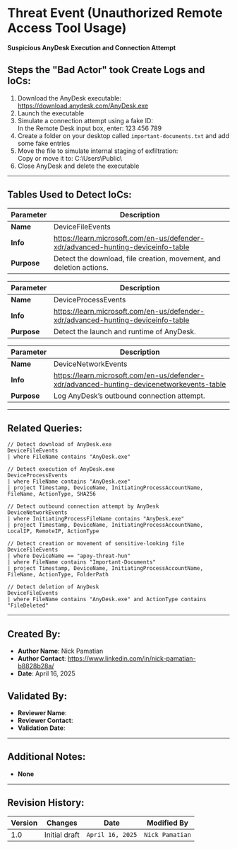 # Threat Event (Unauthorized Remote Access Tool Usage)
**Suspicious AnyDesk Execution and Connection Attempt**

## Steps the "Bad Actor" took Create Logs and IoCs:
1. Download the AnyDesk executable: https://download.anydesk.com/AnyDesk.exe
2. Launch the executable
3. Simulate a connection attempt using a fake ID:  
In the Remote Desk input box, enter: 123 456 789
6. Create a folder on your desktop called ```important-documents.txt``` and add some fake entries
7. Move the file to simulate internal staging of exfiltration:  
Copy or move it to: C:\Users\Public\
8. Close AnyDesk and delete the executable

---

## Tables Used to Detect IoCs:
| **Parameter**       | **Description**                                                              |
|---------------------|------------------------------------------------------------------------------|
| **Name**| DeviceFileEvents|
| **Info**|https://learn.microsoft.com/en-us/defender-xdr/advanced-hunting-deviceinfo-table|
| **Purpose**| Detect the download, file creation, movement, and deletion actions. |

| **Parameter**       | **Description**                                                              |
|---------------------|------------------------------------------------------------------------------|
| **Name**| DeviceProcessEvents|
| **Info**|https://learn.microsoft.com/en-us/defender-xdr/advanced-hunting-deviceinfo-table|
| **Purpose**| Detect the launch and runtime of AnyDesk.|

| **Parameter**       | **Description**                                                              |
|---------------------|------------------------------------------------------------------------------|
| **Name**| DeviceNetworkEvents|
| **Info**|https://learn.microsoft.com/en-us/defender-xdr/advanced-hunting-devicenetworkevents-table|
| **Purpose**| 	Log AnyDesk’s outbound connection attempt. |

---

## Related Queries:
```kql
// Detect download of AnyDesk.exe
DeviceFileEvents
| where FileName contains "AnyDesk.exe"

// Detect execution of AnyDesk.exe
DeviceProcessEvents
| where FileName contains "AnyDesk.exe"
| project Timestamp, DeviceName, InitiatingProcessAccountName, FileName, ActionType, SHA256

// Detect outbound connection attempt by AnyDesk
DeviceNetworkEvents
| where InitiatingProcessFileName contains "AnyDesk.exe"
| project Timestamp, DeviceName, InitiatingProcessAccountName, LocalIP, RemoteIP, ActionType

// Detect creation or movement of sensitive-looking file
DeviceFileEvents
| where DeviceName == "apoy-threat-hun"
| where FileName contains "Important-Documents"
| project Timestamp, DeviceName, InitiatingProcessAccountName, FileName, ActionType, FolderPath

// Detect deletion of AnyDesk
DeviceFileEvents
| where FileName contains "AnyDesk.exe" and ActionType contains "FileDeleted"
```

---

## Created By:
- **Author Name**: Nick Pamatian
- **Author Contact**: https://www.linkedin.com/in/nick-pamatian-b8828b28a/
- **Date**: April 16, 2025

## Validated By:
- **Reviewer Name**: 
- **Reviewer Contact**: 
- **Validation Date**: 

---

## Additional Notes:
- **None**

---

## Revision History:
| **Version** | **Changes**                   | **Date**         | **Modified By**   |
|-------------|-------------------------------|------------------|-------------------|
| 1.0         | Initial draft                  | `April 16, 2025`  | `Nick Pamatian`    
